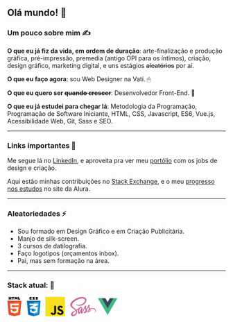 ## Olá mundo! 👋

### Um pouco sobre mim ✍

**O que eu já fiz da vida, em ordem de duração**: arte-finalização e produção gráfica, pré-impressão, premedia (antigo OPI para os íntimos), criação, design gráfico, marketing digital, e uns estágios <s>aleatórios</s> por aí.

**O que eu faço agora**: sou Web Designer na Vati. 🖱        

**O que eu quero ser <s>quando crescer</s>**: Desenvolvedor Front-End. 🙏

**O que eu já estudei para chegar lá**: Metodologia da Programação, Programação de Software Iniciante, HTML, CSS, Javascript, ES6, Vue.js, Acessibilidade Web, Git, Sass e SEO.

[//]: <> (**O que estou estudando agora**: Vue.js 🌱)

___

### Links importantes 🚀

Me segue lá no [LinkedIn](https://www.linkedin.com/in/vandersonbonacuore/), e aproveita pra ver meu [portólio](https://cargocollective.com/vandersonluis/index) com os jobs de design e criação.

Aqui estão minhas contribuições no [Stack Exchange](https://stackexchange.com/users/14433563/vanderson-luis-bonacuore?tab=accounts), 
e o meu [progresso nos estudos](https://cursos.alura.com.br/user/vandersonlb) no site da Alura.

___

### Aleatoriedades ⚡

- Sou formado em Design Gráfico e em Criação Publicitária.
- Manjo de silk-screen.
- 3 cursos de datilografia.
- Faço logotipos (orçamentos inbox).
- Pai, mas sem formação na área.
___

### Stack atual: 🎯

<a><img height="45" src="https://raw.githubusercontent.com/vandersonlb/vandersonlb/main/assets/html5.png"></a> &nbsp;
<a><img height="45" src="https://raw.githubusercontent.com/vandersonlb/vandersonlb/main/assets/css3.png"></a> &nbsp;
<a><img height="45" src="https://raw.githubusercontent.com/vandersonlb/vandersonlb/main/assets/javascript.png"></a> &nbsp;
<a><img height="45" src="https://raw.githubusercontent.com/vandersonlb/vandersonlb/main/assets/sass.png"></a>
<a><img height="45" src="https://raw.githubusercontent.com/vandersonlb/vandersonlb/main/assets/vue_js.png"></a> &nbsp;
